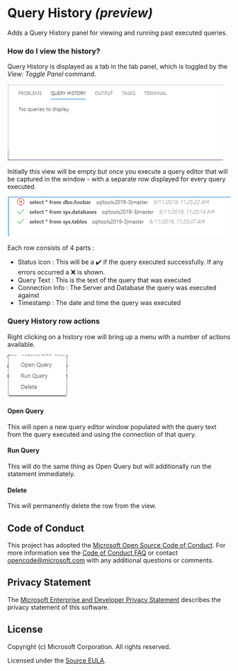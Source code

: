# Query History *(preview)*

Adds a Query History panel for viewing and running past executed queries.

### How do I view the history?

Query History is displayed as a tab in the tab panel, which is toggled by the *View: Toggle Panel* command.

![Query History tab](https://raw.githubusercontent.com/microsoft/azuredatastudio/master/extensions/query-history/images/QueryHistoryTab.PNG)

Initially this view will be empty but once you execute a query editor that will be captured in the window - with a separate row displayed for every query executed.

![Query History tab with queries](https://raw.githubusercontent.com/microsoft/azuredatastudio/master/extensions/query-history/images/QueryHistoryTabWithQueries.PNG)

Each row consists of 4 parts :
- Status icon : This will be a ✔️ if the query executed successfully. If any errors occurred a ❌ is shown.
- Query Text : This is the text of the query that was executed
- Connection Info : The Server and Database the query was executed against
- Timestamp : The date and time the query was executed

### Query History row actions

Right clicking on a history row will bring up a menu with a number of actions available.

![Query History action menu](https://raw.githubusercontent.com/microsoft/azuredatastudio/master/extensions/query-history/images/QueryHistoryActionMenu.PNG)

#### Open Query

This will open a new query editor window populated with the query text from the query executed and using the connection of that query.

#### Run Query

This will do the same thing as Open Query but will additionally run the statement immediately.

#### Delete

This will permanently delete the row from the view.

## Code of Conduct
This project has adopted the [Microsoft Open Source Code of Conduct](https://opensource.microsoft.com/codeofconduct/). For more information see the [Code of Conduct FAQ](https://opensource.microsoft.com/codeofconduct/faq/) or contact [opencode@microsoft.com](mailto:opencode@microsoft.com) with any additional questions or comments.

## Privacy Statement

The [Microsoft Enterprise and Developer Privacy Statement](https://privacy.microsoft.com/en-us/privacystatement) describes the privacy statement of this software.

## License

Copyright (c) Microsoft Corporation. All rights reserved.

Licensed under the [Source EULA](https://raw.githubusercontent.com/Microsoft/azuredatastudio/master/LICENSE.txt).
